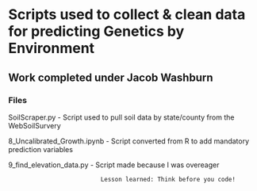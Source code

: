 # Scripts used to collect & clean data for predicting Genetics by Environment
   ## Work completed under Jacob Washburn

### Files
  SoilScraper.py - Script used to pull soil data by state/county from the WebSoilSurvery
  
  8_Uncalibrated_Growth.ipynb - Script converted from R to add mandatory prediction variables
  
  9_find_elevation_data.py - Script made because I was overeager
  
                              Lesson learned: Think before you code!
